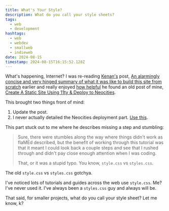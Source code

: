 ```yaml
---
title: What's Your Style?
description: What do you call your style sheets?
tags:
  - web
  - development
hashtags:
  - web
  - webdev
  - smallweb
  - indieweb
date: 2024-08-15
timestamp: 2024-08-15T16:15:52.128Z
---
```


What's happening, Internet? I was re-reading [Kenan's](https://gkeenan.co/) post, [An alarmingly concise and very hinged summary of what it was like to build this site from scratch](https://gkeenan.co/avgb/an-alarmingly-concise-and-very-hinged-summary-of-what-it-was-like-to-build-this-site-from-scratch/) earlier and really enjoyed [how helpful](https://gkeenan.co/avgb/an-alarmingly-concise-and-very-hinged-summary-of-what-it-was-like-to-build-this-site-from-scratch/#now-were-cookin-with-flamed) he found an old post of mine, [Create A Static Site Using 11ty & Deploy to Neocities](/guides/11ty-homepage-neocities/).

This brought two things front of mind:

1. Update the post.
2. I never actually detailed the Neocities deployment part. [Use this](https://github.com/marketplace/actions/deploy-to-neocities).

This part stuck out to me where he describes missing a step and stumbling:

> Sure, there were stumbles along the way where things didn't work as  flaMEd described, but the benefit of working through this tutorial was  that it meant I could look back a couple steps and see that I rushed  through and didn't pay close enough attention when I was coding.
>
> That, or it was a stupid typo. You know, `style.css` vs `styles.css`.

The old `style.css` vs `styles.css` gotchya.

I've noticed lots of tutorials and guides across the web use `style.css`. Me? I've never used it. I've always been a `styles.css` guy and always will be.

That said, for smaller projects, what do you call your style sheet? Let me know, k?